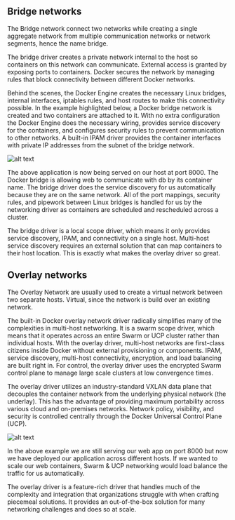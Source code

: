 

## Bridge networks 
 The Bridge network connect two networks while creating a single aggregate network from multiple communication networks or network segments, hence the name bridge.

The bridge driver creates a private network internal to the host so containers on this network can communicate. External access is granted by exposing ports to containers. Docker secures the network by managing rules that block connectivity between different Docker networks.

Behind the scenes, the Docker Engine creates the necessary Linux bridges, internal interfaces, iptables rules, and host routes to make this connectivity possible. In the example highlighted below, a Docker bridge network is created and two containers are attached to it. With no extra configuration the Docker Engine does the necessary wiring, provides service discovery for the containers, and configures security rules to prevent communication to other networks. A built-in IPAM driver provides the container interfaces with private IP addresses from the subnet of the bridge network.

![alt text](https://github.com/amitatha82/dockerlabs/blob/master/beginners/images/bridge.png)

The above application is now being served on our host at port 8000. The Docker bridge is allowing web to communicate with db by its container name. The bridge driver does the service discovery for us automatically because they are on the same network. All of the port mappings, security rules, and pipework between Linux bridges is handled for us by the networking driver as containers are scheduled and rescheduled across a cluster.

The bridge driver is a local scope driver, which means it only provides service discovery, IPAM, and connectivity on a single host. Multi-host service discovery requires an external solution that can map containers to their host location. This is exactly what makes the overlay driver so great.

## Overlay networks 

The Overlay Network are usually used to create a virtual network between two separate hosts. Virtual, since the network is build over an existing network.

The built-in Docker overlay network driver radically simplifies many of the complexities in multi-host networking. It is a swarm scope driver, which means that it operates across an entire Swarm or UCP cluster rather than individual hosts. With the overlay driver, multi-host networks are first-class citizens inside Docker without external provisioning or components. IPAM, service discovery, multi-host connectivity, encryption, and load balancing are built right in. For control, the overlay driver uses the encrypted Swarm control plane to manage large scale clusters at low convergence times.

The overlay driver utilizes an industry-standard VXLAN data plane that decouples the container network from the underlying physical network (the underlay). This has the advantage of providing maximum portability across various cloud and on-premises networks. Network policy, visibility, and security is controlled centrally through the Docker Universal Control Plane (UCP).

![alt text](https://github.com/amitatha82/dockerlabs/blob/master/beginners/images/overlay.png)

In the above example we are still serving our web app on port 8000 but now we have deployed our application across different hosts. If we wanted to scale our web containers, Swarm & UCP networking would load balance the traffic for us automatically.

The overlay driver is a feature-rich driver that handles much of the complexity and integration that organizations struggle with when crafting piecemeal solutions. It provides an out-of-the-box solution for many networking challenges and does so at scale.


